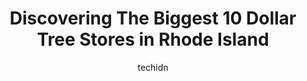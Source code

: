 ---
layout: ampstory
image: https://i0.wp.com/www.depkes.org/wp-content/uploads/2023/06/dollar-tree-0-in-rhode-island-1685968920.jpeg?resize=640,853
author: techidn
featured: false
description: Discover the impressive array of Dollar Tree options in Rhode Island, where you can find 10 of the largest Dollar Tree establishments in the area. From renowned classics to hidden gems, Rhod
title: Discovering The Biggest 10 Dollar Tree Stores in Rhode Island
cover:
   title: Discovering The Biggest 10 Dollar Tree Stores in Rhode Island
   subtitle: Rickpate
   background: https://www.depkes.org/wp-content/uploads/2023/06/dollar-tree-0-in-rhode-island-1685968920.jpeg

pages: 
 - layout: thirds
   top: <h1>#1 Dollar Tree</h1>
   bottom: "<p>The store is larger inside then it looks from the outside. It is neat, organized, and very well-stocked, unlike other Dollar Trees I have shopped at. The aisles are wide </p>"
   background: https://www.depkes.org/wp-content/uploads/2023/06/dollar-tree-1-in-rhode-island-1685968920.jpeg
   backgroundblur: true
 - layout: thirds
   top: <h1>#2 Dollar Tree</h1>
   bottom: "<p>361 Dexter St, Central Falls, RI 02863, United States</p>"
   background: https://www.depkes.org/wp-content/uploads/2023/06/dollar-tree-2-in-rhode-island-1685968920.jpeg
   cta:
      link: https://www.depkes.org/blog/discovering-the-biggest-10-dollar-tree-stores-in-rhode-island/
      text: Discovering The Biggest 10 Dollar Tree Stores in Rhode Island
 - layout: thirds
   top: <h1>#3 Dollar Tree</h1>
   bottom: "<p>395 Admiral St, Providence, RI 02908, United States</p>"
   background: https://www.depkes.org/wp-content/uploads/2023/06/dollar-tree-3-in-rhode-island-1685968921.jpeg
   cta:
      link: https://www.depkes.org/blog/discovering-the-biggest-10-dollar-tree-stores-in-rhode-island/
      text: Discovering The Biggest 10 Dollar Tree Stores in Rhode Island
 - layout: thirds
   top: <h1>#4 Dollar Tree</h1>
   bottom: "<p>8 Mendon Rd, Cumberland, RI 02864, United States</p>"
   background: https://images.unsplash.com/photo-1489648022186-8f49310909a0?ixlib=rb-4.0.3&ixid=MnwxMjA3fDB8MHxwaG90by1wYWdlfHx8fGVufDB8fHx8&auto=format&fit=crop&w=640&h=853&q=80
   cta:
      link: https://www.depkes.org/blog/discovering-the-biggest-10-dollar-tree-stores-in-rhode-island/
      text: Discovering The Biggest 10 Dollar Tree Stores in Rhode Island
 - layout: thirds
   top: <h1>#5 Dollar Tree</h1>
   bottom: "<p>2052 Smith St, North Providence, RI 02911, United States</p>"
   background: https://images.unsplash.com/photo-1546497974-b213c9efb599?ixlib=rb-4.0.3&ixid=MnwxMjA3fDB8MHxwaG90by1wYWdlfHx8fGVufDB8fHx8&auto=format&fit=crop&w=640&h=853&q=80
   cta:
      link: https://www.depkes.org/blog/discovering-the-biggest-10-dollar-tree-stores-in-rhode-island/
      text: Discovering The Biggest 10 Dollar Tree Stores in Rhode Island
 - layout: thirds
   top: <h1>#6 Dollar Tree</h1>
   bottom: "<p>446 Putnam Pike, Greenville, RI 02828, United States</p>"
   background: https://images.unsplash.com/photo-1527067829737-402993088e6b?ixlib=rb-4.0.3&ixid=MnwxMjA3fDB8MHxwaG90by1wYWdlfHx8fGVufDB8fHx8&auto=format&fit=crop&w=640&h=853&q=80
   cta:
      link: https://www.depkes.org/blog/discovering-the-biggest-10-dollar-tree-stores-in-rhode-island/
      text: Discovering The Biggest 10 Dollar Tree Stores in Rhode Island
 - layout: thirds
   top: <h1>#7 Dollar Tree</h1>
   bottom: "<p>1800 Post Rd #12, Warwick, RI 02886, United States</p>"
   background: https://images.unsplash.com/photo-1567095761054-7a02e69e5c43?ixlib=rb-4.0.3&ixid=MnwxMjA3fDB8MHxwaG90by1wYWdlfHx8fGVufDB8fHx8&auto=format&fit=crop&w=640&h=853&q=80
   cta:
      link: https://www.depkes.org/blog/discovering-the-biggest-10-dollar-tree-stores-in-rhode-island/
      text: Discovering The Biggest 10 Dollar Tree Stores in Rhode Island
 - layout: thirds
   middle: Continue reading...
   background: https://images.unsplash.com/photo-1547366785-564103df7e13?ixlib=rb-4.0.3&ixid=MnwxMjA3fDB8MHxwaG90by1wYWdlfHx8fGVufDB8fHx8&auto=format&fit=crop&w=640&h=853&q=80
   cta:
      link: https://www.depkes.org/blog/discovering-the-biggest-10-dollar-tree-stores-in-rhode-island/
      text: Discovering The Biggest 10 Dollar Tree Stores in Rhode Island
      
---